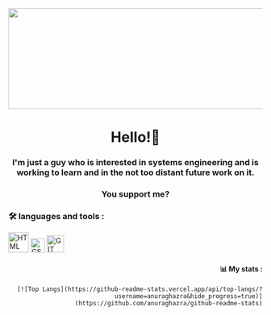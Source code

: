 <div id="header" align="center">
  <img src="https://media.giphy.com/media/xUPGGDNsLvqsBOhuU0/giphy.gif" width="800" height="200">
    <h1 align="center">Hello!👋</h1>
    <h3 align="center">I'm just a guy who is interested in systems engineering and is working to learn and in the not too distant future work on it.</h3>
    <h3 align="center">You support me?</h3>
</div>
<div align="left">
  <h3>🛠 languages and tools :</h3>
    <img src="https://upload.wikimedia.org/wikipedia/commons/6/61/HTML5_logo_and_wordmark.svg" title="HTML" alt="HTML" width="40"
         heigth="40">
    <img src="https://upload.wikimedia.org/wikipedia/commons/d/d5/CSS3_logo_and_wordmark.svg" title="CSS" alt="CSS" width="28"
         heigth="28">
  <img src="https://upload.wikimedia.org/wikipedia/commons/3/3f/Git_icon.svg" title="GIT" alt="GIT" width="34"
         heigth="34">
</div>
<div align="right">
  <h4>📊 My stats :</h4>
  
    [![Top Langs](https://github-readme-stats.vercel.app/api/top-langs/?username=anuraghazra&hide_progress=true)](https://github.com/anuraghazra/github-readme-stats)
  
</div>
